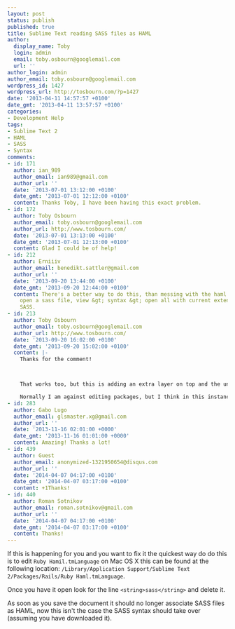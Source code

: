```yaml
---
layout: post
status: publish
published: true
title: Sublime Text reading SASS files as HAML
author:
  display_name: Toby
  login: admin
  email: toby.osbourn@googlemail.com
  url: ''
author_login: admin
author_email: toby.osbourn@googlemail.com
wordpress_id: 1427
wordpress_url: http://tosbourn.com/?p=1427
date: '2013-04-11 14:57:57 +0100'
date_gmt: '2013-04-11 13:57:57 +0100'
categories:
- Development Help
tags:
- Sublime Text 2
- HAML
- SASS
- Syntax
comments:
- id: 171
  author: ian_989
  author_email: ian989@gmail.com
  author_url: ''
  date: '2013-07-01 13:12:00 +0100'
  date_gmt: '2013-07-01 12:12:00 +0100'
  content: Thanks Toby, I have been having this exact problem.
- id: 172
  author: Toby Osbourn
  author_email: toby.osbourn@googlemail.com
  author_url: http://www.tosbourn.com/
  date: '2013-07-01 13:13:00 +0100'
  date_gmt: '2013-07-01 12:13:00 +0100'
  content: Glad I could be of help!
- id: 212
  author: Erniiiv
  author_email: benedikt.sattler@gmail.com
  author_url: ''
  date: '2013-09-20 13:44:00 +0100'
  date_gmt: '2013-09-20 12:44:00 +0100'
  content: There's a better way to do this, than messing with the haml package. Just
    open a sass file, view &gt; syntax &gt; open all with current extension as...
    SASS.
- id: 213
  author: Toby Osbourn
  author_email: toby.osbourn@googlemail.com
  author_url: http://www.tosbourn.com/
  date: '2013-09-20 16:02:00 +0100'
  date_gmt: '2013-09-20 15:02:00 +0100'
  content: |-
    Thanks for the comment!



    That works too, but this is adding an extra layer on top and the underlying issue (that the HAML language settings try and grab SASS files as well) still persists.

    Normally I am against editing packages, but I think in this instance it makes sense.
- id: 283
  author: Gabo Lugo
  author_email: glsmaster.xg@gmail.com
  author_url: ''
  date: '2013-11-16 02:01:00 +0000'
  date_gmt: '2013-11-16 01:01:00 +0000'
  content: Amazing! Thanks a lot!
- id: 439
  author: Guest
  author_email: anonymized-1321950654@disqus.com
  author_url: ''
  date: '2014-04-07 04:17:00 +0100'
  date_gmt: '2014-04-07 03:17:00 +0100'
  content: +1Thanks!
- id: 440
  author: Roman Sotnikov
  author_email: roman.sotnikov@gmail.com
  author_url: ''
  date: '2014-04-07 04:17:00 +0100'
  date_gmt: '2014-04-07 03:17:00 +0100'
  content: Thanks!
---
```

<p>If this is happening for you and you want to fix it the quickest way do do this is to edit <code>Ruby Hamil.tmLanguage</code> on Mac OS X this can be found at the following location: <code>/Library/Application Support/Sublime Text 2/Packages/Rails/Ruby Haml.tmLanguage</code>.</p>
<p>Once you have it open look for the line <code>&lt;string&gt;sass&lt;/string&gt;</code> and delete it.</p>
<p>As soon as you save the document it should no longer associate SASS files as HAML, now this isn't the case the SASS syntax should take over (assuming you have downloaded it).</p>
